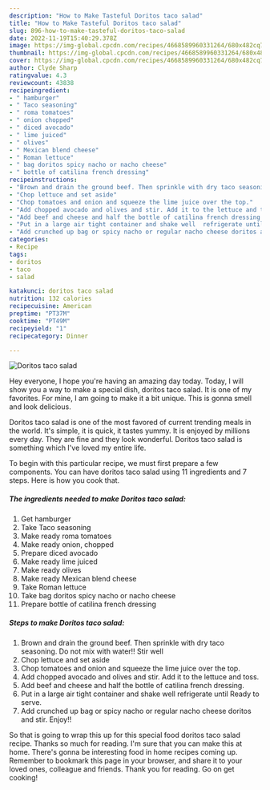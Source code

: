 ```yaml
---
description: "How to Make Tasteful Doritos taco salad"
title: "How to Make Tasteful Doritos taco salad"
slug: 896-how-to-make-tasteful-doritos-taco-salad
date: 2022-11-19T15:40:29.378Z
image: https://img-global.cpcdn.com/recipes/4668589960331264/680x482cq70/doritos-taco-salad-recipe-main-photo.jpg
thumbnail: https://img-global.cpcdn.com/recipes/4668589960331264/680x482cq70/doritos-taco-salad-recipe-main-photo.jpg
cover: https://img-global.cpcdn.com/recipes/4668589960331264/680x482cq70/doritos-taco-salad-recipe-main-photo.jpg
author: Clyde Sharp
ratingvalue: 4.3
reviewcount: 43838
recipeingredient:
- " hamburger"
- " Taco seasoning"
- " roma tomatoes"
- " onion chopped"
- " diced avocado"
- " lime juiced"
- " olives"
- " Mexican blend cheese"
- " Roman lettuce"
- " bag doritos spicy nacho or nacho cheese"
- " bottle of catilina french dressing"
recipeinstructions:
- "Brown and drain the ground beef. Then sprinkle with dry taco seasoning.  Do not mix with water!! Stir well"
- "Chop lettuce and set aside"
- "Chop tomatoes and onion and squeeze the lime juice over the top."
- "Add chopped avocado and olives and stir. Add it to the lettuce and toss."
- "Add beef and cheese and half the bottle of catilina french dressing."
- "Put in a large air tight container and shake well  refrigerate until Ready to serve."
- "Add crunched up bag or spicy nacho or regular nacho cheese doritos and stir. Enjoy!!"
categories:
- Recipe
tags:
- doritos
- taco
- salad

katakunci: doritos taco salad 
nutrition: 132 calories
recipecuisine: American
preptime: "PT37M"
cooktime: "PT49M"
recipeyield: "1"
recipecategory: Dinner

---
```



![Doritos taco salad](https://img-global.cpcdn.com/recipes/4668589960331264/680x482cq70/doritos-taco-salad-recipe-main-photo.jpg)

Hey everyone, I hope you're having an amazing day today. Today, I will show you a way to make a special dish, doritos taco salad. It is one of my favorites. For mine, I am going to make it a bit unique. This is gonna smell and look delicious.

Doritos taco salad is one of the most favored of current trending meals in the world. It's simple, it is quick, it tastes yummy. It is enjoyed by millions every day. They are fine and they look wonderful. Doritos taco salad is something which I've loved my entire life.




To begin with this particular recipe, we must first prepare a few components. You can have doritos taco salad using 11 ingredients and 7 steps. Here is how you cook that.

<!--inarticleads1-->

##### The ingredients needed to make Doritos taco salad:

1. Get  hamburger
1. Take  Taco seasoning
1. Make ready  roma tomatoes
1. Make ready  onion, chopped
1. Prepare  diced avocado
1. Make ready  lime juiced
1. Make ready  olives
1. Make ready  Mexican blend cheese
1. Take  Roman lettuce
1. Take  bag doritos spicy nacho or nacho cheese
1. Prepare  bottle of catilina french dressing




<!--inarticleads2-->

##### Steps to make Doritos taco salad:

1. Brown and drain the ground beef. Then sprinkle with dry taco seasoning.  Do not mix with water!! Stir well
1. Chop lettuce and set aside
1. Chop tomatoes and onion and squeeze the lime juice over the top.
1. Add chopped avocado and olives and stir. Add it to the lettuce and toss.
1. Add beef and cheese and half the bottle of catilina french dressing.
1. Put in a large air tight container and shake well  refrigerate until Ready to serve.
1. Add crunched up bag or spicy nacho or regular nacho cheese doritos and stir. Enjoy!!




So that is going to wrap this up for this special food doritos taco salad recipe. Thanks so much for reading. I'm sure that you can make this at home. There's gonna be interesting food in home recipes coming up. Remember to bookmark this page in your browser, and share it to your loved ones, colleague and friends. Thank you for reading. Go on get cooking!

